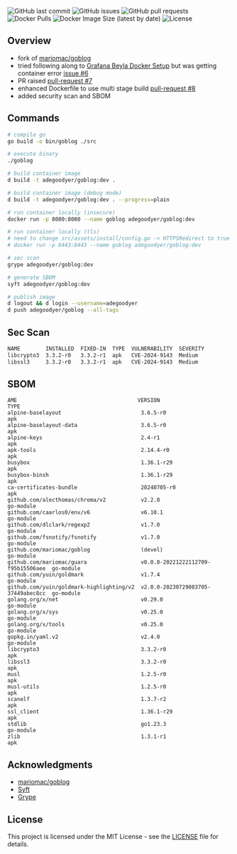 ![GitHub last commit](https://img.shields.io/github/last-commit/adegoodyer/goblog)
![GitHub issues](https://img.shields.io/github/issues/adegoodyer/goblog)
![GitHub pull requests](https://img.shields.io/github/issues-pr/adegoodyer/goblog)
![Docker Pulls](https://img.shields.io/docker/pulls/adegoodyer/goblog)
![Docker Image Size (latest by date)](https://img.shields.io/docker/image-size/adegoodyer/goblog/dev)
![License](https://img.shields.io/github/license/adegoodyer/goblog)

## Overview
- fork of [mariomac/goblog](https://github.com/mariomac/goblog)
- tried following along to [Grafana Beyla Docker Setup](https://grafana.com/docs/beyla/latest/setup/docker/) but was getting container error [issue #6](https://github.com/mariomac/goblog/issues/6)
- PR raised [pull-request #7](https://github.com/mariomac/goblog/pull/7)
- enhanced Dockerfile to use multi stage build [pull-request #8](https://github.com/mariomac/goblog/pull/8)
- added security scan and SBOM

## Commands
```bash
# compile go
go build -o bin/goblog ./src

# execute binary
./goblog

# build container image
d build -t adegoodyer/goblog:dev .

# build container image (debug mode)
d build -t adegoodyer/goblog:dev . --progress=plain

# run container locally (insecure)
docker run -p 8080:8080 --name goblog adegoodyer/goblog:dev

# run container locally (tls)
# need to change src/assets/install/config.go -> HTTPSRedirect to true
# docker run -p 8443:8443 --name goblog adegoodyer/goblog:dev

# sec scan
grype adegoodyer/goblog:dev

# generate SBOM
syft adegoodyer/goblog:dev

# publish image
d logout && d login --username=adegoodyer
d push adegoodyer/goblog --all-tags
```

## Sec Scan
```bash
NAME        INSTALLED  FIXED-IN  TYPE  VULNERABILITY  SEVERITY
libcrypto3  3.3.2-r0   3.3.2-r1  apk   CVE-2024-9143  Medium
libssl3     3.3.2-r0   3.3.2-r1  apk   CVE-2024-9143  Medium
```

## SBOM
```
AME                                      VERSION                             TYPE
alpine-baselayout                         3.6.5-r0                            apk
alpine-baselayout-data                    3.6.5-r0                            apk
alpine-keys                               2.4-r1                              apk
apk-tools                                 2.14.4-r0                           apk
busybox                                   1.36.1-r29                          apk
busybox-binsh                             1.36.1-r29                          apk
ca-certificates-bundle                    20240705-r0                         apk
github.com/alecthomas/chroma/v2           v2.2.0                              go-module
github.com/caarlos0/env/v6                v6.10.1                             go-module
github.com/dlclark/regexp2                v1.7.0                              go-module
github.com/fsnotify/fsnotify              v1.7.0                              go-module
github.com/mariomac/goblog                (devel)                             go-module
github.com/mariomac/guara                 v0.0.0-20221222112709-f95b15506aee  go-module
github.com/yuin/goldmark                  v1.7.4                              go-module
github.com/yuin/goldmark-highlighting/v2  v2.0.0-20230729083705-37449abec8cc  go-module
golang.org/x/net                          v0.29.0                             go-module
golang.org/x/sys                          v0.25.0                             go-module
golang.org/x/tools                        v0.25.0                             go-module
gopkg.in/yaml.v2                          v2.4.0                              go-module
libcrypto3                                3.3.2-r0                            apk
libssl3                                   3.3.2-r0                            apk
musl                                      1.2.5-r0                            apk
musl-utils                                1.2.5-r0                            apk
scanelf                                   1.3.7-r2                            apk
ssl_client                                1.36.1-r29                          apk
stdlib                                    go1.23.3                            go-module
zlib                                      1.3.1-r1                            apk
```

## Acknowledgments

- [mariomac/goblog](https://github.com/mariomac/goblog)
- [Syft](https://github.com/anchore/syft)
- [Grype](https://github.com/anchore/grype)

## License

This project is licensed under the MIT License - see the [LICENSE](LICENSE) file for details.
